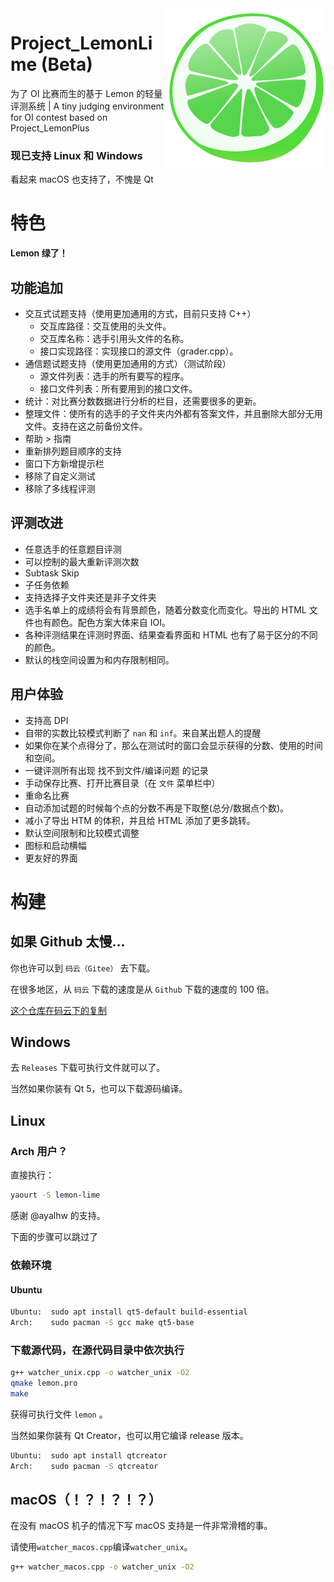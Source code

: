 <img src="pics/icon.png" align=right />

# Project_LemonLime (Beta)

为了 OI 比赛而生的基于 Lemon 的轻量评测系统 | A tiny judging environment for OI contest based on Project_LemonPlus

### 现已支持 Linux 和 Windows

看起来 macOS 也支持了，不愧是 Qt



# 特色

**Lemon 绿了！**

## 功能追加

- 交互式试题支持（使用更加通用的方式，目前只支持 C++）
  - 交互库路径：交互使用的头文件。
  - 交互库名称：选手引用头文件的名称。
  - 接口实现路径：实现接口的源文件（grader.cpp）。
- 通信题试题支持（使用更加通用的方式）（测试阶段）
  - 源文件列表：选手的所有要写的程序。
  - 接口文件列表：所有要用到的接口文件。
- 统计：对比赛分数数据进行分析的栏目，还需要很多的更新。
- 整理文件：使所有的选手的子文件夹内外都有答案文件，并且删除大部分无用文件。支持在这之前备份文件。
- 帮助 > 指南
- 重新排列题目顺序的支持
- 窗口下方新增提示栏
- 移除了自定义测试
- 移除了多线程评测

## 评测改进

- 任意选手的任意题目评测
- 可以控制的最大重新评测次数
- Subtask Skip
- 子任务依赖
- 支持选择子文件夹还是非子文件夹
- 选手名单上的成绩将会有背景颜色，随着分数变化而变化。导出的 HTML 文件也有颜色。配色方案大体来自 IOI。
- 各种评测结果在评测时界面、结果查看界面和 HTML 也有了易于区分的不同的颜色。
- 默认的栈空间设置为和内存限制相同。

## 用户体验

- 支持高 DPI
- 自带的实数比较模式判断了 ``nan`` 和 ``inf``。来自某出题人的提醒
- 如果你在某个点得分了，那么在测试时的窗口会显示获得的分数、使用的时间和空间。
- 一键评测所有出现 找不到文件/编译问题 的记录
- 手动保存比赛、打开比赛目录（在 `文件` 菜单栏中）
- 重命名比赛
- 自动添加试题的时候每个点的分数不再是下取整(总分/数据点个数)。
- 减小了导出 HTM 的体积，并且给 HTML 添加了更多跳转。
- 默认空间限制和比较模式调整
- 图标和启动横幅
- 更友好的界面



# 构建

## 如果 Github 太慢…

你也许可以到 ``码云（Gitee）`` 去下载。

在很多地区，从 ``码云`` 下载的速度是从 ``Github`` 下载的速度的 100 倍。

[这个仓库在码云下的复制](https://gitee.com/iotang/Project_LemonLime)

## Windows

去 `Releases` 下载可执行文件就可以了。

当然如果你装有 Qt 5，也可以下载源码编译。

## Linux 

### Arch 用户？

直接执行：

```bash
yaourt -S lemon-lime
```

感谢 @ayalhw 的支持。

下面的步骤可以跳过了

### 依赖环境

#### Ubuntu

```bash
Ubuntu:  sudo apt install qt5-default build-essential
Arch:    sudo pacman -S gcc make qt5-base
```

### 下载源代码，在源代码目录中依次执行

```bash
g++ watcher_unix.cpp -o watcher_unix -O2
qmake lemon.pro
make
```

获得可执行文件 ``lemon`` 。

当然如果你装有 Qt Creator，也可以用它编译 release 版本。

```bash
Ubuntu:  sudo apt install qtcreator
Arch:    sudo pacman -S qtcreator
```

## macOS（！？！？！？）

在没有 macOS 机子的情况下写 macOS 支持是一件非常滑稽的事。

请使用``watcher_macos.cpp``编译``watcher_unix``。

```bash
g++ watcher_macos.cpp -o watcher_unix -O2
```

